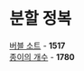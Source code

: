 # 분할 정복
[버블 소트](https://github.com/wayandway/algorithms-cpp/blob/master/BOJ/DivideAndConquer/1517.cpp) - **1517** <br>
[종이의 개수](https://github.com/wayandway/algorithms-cpp/blob/master/BOJ/DivideAndConquer/1780.cpp) - **1780** <br>